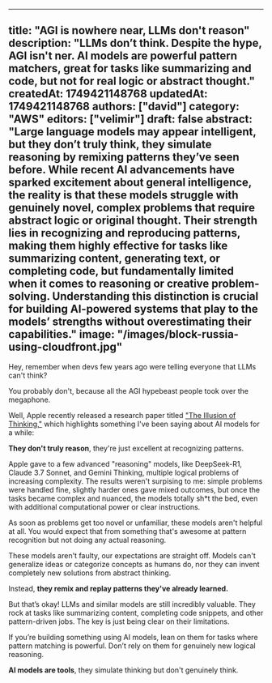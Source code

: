 
---
title: "AGI is nowhere near, LLMs don't reason"
description: "LLMs don’t think. Despite the hype, AGI isn't ner. AI models are powerful pattern matchers, great for tasks like summarizing and code, but not for real logic or abstract thought."
createdAt: 1749421148768
updatedAt: 1749421148768
authors: ["david"]
category: "AWS"
editors: ["velimir"]
draft: false
abstract: "Large language models may appear intelligent, but they don’t truly think, they simulate reasoning by remixing patterns they’ve seen before. While recent AI advancements have sparked excitement about general intelligence, the reality is that these models struggle with genuinely novel, complex problems that require abstract logic or original thought. Their strength lies in recognizing and reproducing patterns, making them highly effective for tasks like summarizing content, generating text, or completing code, but fundamentally limited when it comes to reasoning or creative problem-solving. Understanding this distinction is crucial for building AI-powered systems that play to the models’ strengths without overestimating their capabilities."
image: "/images/block-russia-using-cloudfront.jpg"
---

Hey, remember when devs few years ago were telling everyone that LLMs can't think?

You probably don't, because all the AGI hypebeast people took over the megaphone.

Well, Apple recently released a research paper titled ["The Illusion of Thinking,"](https://machinelearning.apple.com/research/illusion-of-thinking) which highlights something I've been saying about AI models for a while:

**They don't truly reason**, they're just excellent at recognizing patterns.

Apple gave to a few advanced "reasoning" models, like DeepSeek-R1, Claude 3.7 Sonnet, and Gemini Thinking, multiple logical problems of increasing complexity. The results weren't surpising to me: simple problems were handled fine, slightly harder ones gave mixed outcomes, but once the tasks became complex and nuanced, the models totally sh*t the bed, even with additional computational power or clear instructions.

As soon as problems get too novel or unfamiliar, these models aren't helpful at all. You would expect that from something that's awesome at pattern recognition but not doing any actual reasoning.

These models aren't faulty, our expectations are straight off. Models can't generalize ideas or categorize concepts as humans do, nor they can invent completely new solutions from abstract thinking.

Instead, **they remix and replay patterns they've already learned.**

But that’s okay! LLMs and similar models are still incredibly valuable. They rock at tasks like summarizing content, completing code snippets, and other pattern-driven jobs. The key is just being clear on their limitations.

If you’re building something using AI models, lean on them for tasks where pattern matching is powerful. Don’t rely on them for genuinely new logical reasoning.

**AI models are tools**, they simulate thinking but don't genuinely think.

